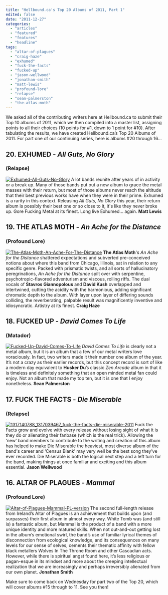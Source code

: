 ```yaml
---
title: "Hellbound.ca's Top 20 Albums of 2011, Part 1"
edited: false
date: "2011-12-27"
categories:
  - "articles"
  - "featured"
  - "features"
  - "headline"
tags:
  - "altar-of-plagues"
  - "craig-haze"
  - "exhumed"
  - "fuck-the-facts"
  - "fucked-up"
  - "jason-wellwood"
  - "jonathan-smith"
  - "matt-lewis"
  - "profound-lore"
  - "relapse"
  - "sean-palmerston"
  - "the-atlas-moth"
---
```


We asked all of the contributing writers here at Hellbound.ca to submit their Top 10 albums of 2011, which we then compiled into a master list, assigning points to all their choices (10 points for #1, down to 1 point for #10). After tabulating the results, we have created Hellbound.ca’s Top 20 Albums of 2011. For part one of our continuing series, here is albums #20 through 16…

## 20\. EXHUMED - _All Guts, No Glory_

### (Relapse)

[![](http://www.hellbound.ca/wp-content/uploads/2011/07/Exhumed-All-Guts-No-Glory-150x150.jpg "Exhumed-All-Guts-No-Glory")](http://www.hellbound.ca/wp-content/uploads/2011/07/Exhumed-All-Guts-No-Glory.jpg) A lot bands reunite after years of in activity or a break up. Many of those bands put out a new album to grace the metal masses with their return, but most of those albums never reach the altitude that their best previous works have when they were in their prime. Exhumed is a rarity in this context. Releasing _All Guts, No Glory_ this year, their return album is possibly their best one or so close to it, it's like they never broke up. Gore Fucking Metal at its finest. Long live Exhumed... again. **Matt Lewis**

## 19\. THE ATLAS MOTH - _An Ache for the Distance_

### (Profound Lore)

[![](http://www.hellbound.ca/wp-content/uploads/2011/10/The-Atlas-Moth-An-Ache-For-The-Distance-182x182.jpg "The-Atlas-Moth-An-Ache-For-The-Distance")](http://www.hellbound.ca/wp-content/uploads/2011/10/The-Atlas-Moth-An-Ache-For-The-Distance.jpg) **The Atlas Moth**'s _An Ache for the Distance_ shattered expectations and subverted pre-conceived notions about where this band from Chicago, Illinois, sat in relation to any specific genre. Packed with prismatic twists, and all sorts of hallucinatory peregrinations, _An Ache for the Distance_ spilt over with serpentine, psychotropic-flavored adventurism and viscous, rolling riffs. The dual vocals of **Stavros Giannopolous** and **David Kush** overlapped and intertwined, cutting the acidity with the harmonious, adding significant chromatic depth to the album. With layer upon layer of differing sounds colliding, the reverberating, palpable result was magnificently inventive and idiosyncratic. Artistry at its finest. **Craig Haze**

## 18\. FUCKED UP - _David Comes To Life_

### (Matador)

[![](http://www.hellbound.ca/wp-content/uploads/2011/12/Fucked-Up-David-Comes-To-Life-182x182.jpg "Fucked-Up-David-Comes-To-Life")](http://www.hellbound.ca/wp-content/uploads/2011/12/Fucked-Up-David-Comes-To-Life.jpg) _David Comes To Life_ is clearly not a metal album, but it is an album that a few of our metal writers love voraciously. In fact, two writers made it their number one album of the year. It’s not a crazy as their earlier records, but this concept record is sort of like a modern day equivalent to **Husker Du**’s classic _Zen Arcade_ album in that it is timeless and definitely something that an open minded metal fan could enjoy. Not an album that made my top ten, but it is one that I enjoy nonetheless. **Sean Palmerston**

## 17\. FUCK THE FACTS - _Die Miserable_

### (Relapse)

[![](http://www.hellbound.ca/wp-content/uploads/2011/11/1317140788_1317039467_fuck-the-facts-die-miserable-2011-182x182.jpg "1317140788_1317039467_fuck-the-facts-die-miserable-2011")](http://www.hellbound.ca/wp-content/uploads/2011/11/1317140788_1317039467_fuck-the-facts-die-miserable-2011.jpg) Fuck the Facts grow and evolve with every release without losing sight of what it is they do or alienating their fanbase (which is the real trick). Allowing the ‘new’ band members to contribute to the writing and creation of this album has helped to make Die Miserable the heaviest, most diverse album of the band's career and ‘Census Blank’ may very well be the best song they’ve ever recorded. Die Miserable is both the logical next step and a left turn for the band, making things at once familiar and exciting and this album essential. **Jason Wellwood**

## 16\. ALTAR OF PLAGUES - _Mammal_

### (Profound Lore)

[![](http://www.hellbound.ca/wp-content/uploads/2011/10/Altar-of-Plagues-Mammal-PL-version-182x182.jpg "Altar-of-Plagues-Mammal-PL-version")](http://www.hellbound.ca/wp-content/uploads/2011/10/Altar-of-Plagues-Mammal-PL-version.jpg) The second full-length release from Ireland’s Altar of Plagues is an achievement that builds upon (and surpasses) their first album in almost every way. White Tomb was (and still is) a fantastic album, but Mammal is the product of a band with a more unique identity and more matured skills. When not out-and-out getting lost in the album’s emotional swirl, the band’s use of familiar lyrical themes of disconnection from ecological knowledge, and its consequences on many levels for our sense of selves, cements their thematic affinity with fellow black metallers Wolves In The Throne Room and other Cascadian acts. However, while there is spiritual angst found here, it’s less religious or pagan-esque in its mindset and more about the creeping intellectual realization that we are increasingly and perhaps irreversibly alienated from our own planet. **Jonathan Smith**

Make sure to come back on Wednesday for part two of the Top 20, which will cover albums #15 through to 11. See you then!
